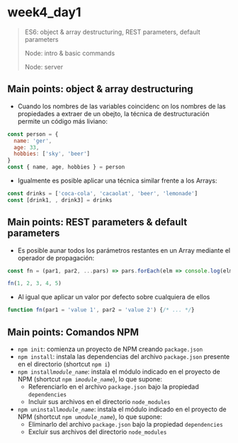 # week4_day1

> ES6: object & array destructuring, REST parameters, default parameters
>
> Node: intro & basic commands
>
> Node: server


## Main points: object & array destructuring

- Cuando los nombres de las variables coincidenc on los nombres de las propiedades a extraer de un obejto, la técnica de destructuración permite un código más liviano:

````javascript
const person = {
  name: 'ger',
  age: 33,
  hobbies: ['sky', 'beer']
}
const { name, age, hobbies } = person
````

- Igualmente es posible aplicar una técnica similar frente a los Arrays:

````javascript
const drinks = ['coca-cola', 'cacaolat', 'beer', 'lemonade']
const [drink1, , drink3] = drinks
````

## Main points: REST parameters & default parameters

- Es posible aunar todos los parámetros restantes en un Array mediante el operador de propagación:

````javascript
const fn = (par1, par2, ...pars) => pars.forEach(elm => console.log(elm))  // 3, 4, 5

fn(1, 2, 3, 4, 5)
````

- Al igual que aplicar un valor por defecto sobre cualquiera de ellos

````javascript
function fn(par1 = 'value 1', par2 = 'value 2') {/* ... */}
````

## Main points: Comandos NPM

- `npm init`: comienza un proyecto de NPM creando `package.json`
- `npm install`: instala las dependencias del archivo `package.json` presente en el directorio  (shortcut `npm i`)
- `npm install`*`module_name`*: instala el módulo indicado en el proyecto de NPM (shortcut `npm i`*`module_name`*), lo que supone:
  - Referenciarlo en el archivo `package.json` bajo la propiedad `dependencies`
  - Incluir sus archivos en el directorio `node_modules`
- `npm uninstall`*`module_name`*: instala el módulo indicado en el proyecto de NPM (shortcut `npm u`*`module_name`*), lo que supone:
  - Eliminarlo del archivo `package.json` bajo la propiedad `dependencies`
  - Excluir sus archivos del directorio `node_modules`
